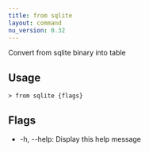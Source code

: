```yaml
---
title: from sqlite
layout: command
nu_version: 0.32
---
```


Convert from sqlite binary into table

## Usage

```shell
> from sqlite {flags}
```

## Flags

- -h, --help: Display this help message
